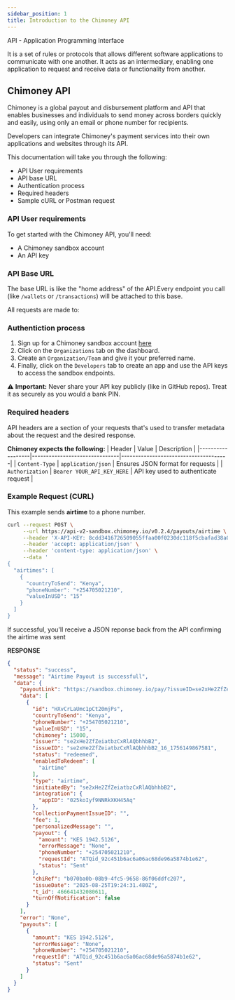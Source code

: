 ```yaml
---
sidebar_position: 1
title: Introduction to the Chimoney API
---
```



API - Application Programming Interface

It is a set of rules or protocols that allows different software applications to communicate with one another.  It acts as an intermediary, enabling one application to request and receive data or functionality from another. 

## Chimoney API 
Chimoney is a global payout and disbursement platform and API that enables businesses and individuals to send money across borders quickly and easily, using only an email or phone number for recipients.

Developers can integrate Chimoney's payment services into their own applications and websites through its API. 

This documentation will take you through the following:
- API User requirements
- API base URL
- Authentication process
- Required headers 
- Sample cURL or Postman request

### API User requirements
To get started with the Chimoney API, you'll need:
- A Chimoney sandbox account
- An API key

### API Base URL
The base URL is like the "home address" of the API.Every endpoint you call (like `/wallets` or `/transactions`) will be attached to this base.

All requests are made to: [](https://api.chimoney.io/v0.2/)

### Authentiction process
1. Sign up for a Chimoney sandbox account [here](https://sandbox.chimoney.io/)
2. Click on the `Organizations` tab on the dashboard.
3. Create an `Organization/Team` and give it your preferred name.
4. Finally, click on the `Developers` tab to create an app and use the API keys to access the sandbox endpoints.

⚠️ **Important:** Never share your API key publicly (like in GitHub repos). Treat it as securely as you would a bank PIN.

### Required headers
API headers are a section of your requests that's used to transfer metadata about the request and the desired response.

**Chimoney expects the following:**
| Header           | Value                         | Description                          |
|------------------|-------------------------------|--------------------------------------|
| `Content-Type`   | `application/json`            | Ensures JSON format for requests     |
| `Authorization`  | `Bearer YOUR_API_KEY_HERE`    | API key used to authenticate request |

### Example Request (CURL)
This example sends **airtime** to a phone number.

```bash
curl --request POST \
     --url https://api-v2-sandbox.chimoney.io/v0.2.4/payouts/airtime \
     --header 'X-API-KEY: 8cdd3416726509055ffaa00f0230dc118f5cbafad38a0a6d413ef357a7cade49' \
     --header 'accept: application/json' \
     --header 'content-type: application/json' \
     --data '
{
  "airtimes": [
    {
      "countryToSend": "Kenya",
      "phoneNumber": "+254705021210",
      "valueInUSD": "15"
    }
  ]
}
```

If successful, you'll receive a JSON reponse back from the API confirming the airtime was sent

**RESPONSE**
```JSON
{
  "status": "success",
  "message": "Airtime Payout is successfull",
  "data": {
    "payoutLink": "https://sandbox.chimoney.io/pay/?issueID=se2xHe2ZfZeiatbzCxRlAQbhhbB2_16_1756149867581",
    "data": [
      {
        "id": "HXvCrLaUmc1pCt20mjPs",
        "countryToSend": "Kenya",
        "phoneNumber": "+254705021210",
        "valueInUSD": "15",
        "chimoney": 15000,
        "issuer": "se2xHe2ZfZeiatbzCxRlAQbhhbB2",
        "issueID": "se2xHe2ZfZeiatbzCxRlAQbhhbB2_16_1756149867581",
        "status": "redeemed",
        "enabledToRedeem": [
          "airtime"
        ],
        "type": "airtime",
        "initiatedBy": "se2xHe2ZfZeiatbzCxRlAQbhhbB2",
        "integration": {
          "appID": "025koIyf9NNRkXKH45Aq"
        },
        "collectionPaymentIssueID": "",
        "fee": 1,
        "personalizedMessage": "",
        "payout": {
          "amount": "KES 1942.5126",
          "errorMessage": "None",
          "phoneNumber": "+254705021210",
          "requestId": "ATQid_92c451b6ac6a06ac68de96a5874b1e62",
          "status": "Sent"
        },
        "chiRef": "b070ba0b-08b9-4fc5-9658-86f06ddfc207",
        "issueDate": "2025-08-25T19:24:31.480Z",
        "t_id": 466641432080611,
        "turnOffNotification": false
      }
    ],
    "error": "None",
    "payouts": [
      {
        "amount": "KES 1942.5126",
        "errorMessage": "None",
        "phoneNumber": "+254705021210",
        "requestId": "ATQid_92c451b6ac6a06ac68de96a5874b1e62",
        "status": "Sent"
      }
    ]
  }
}
```